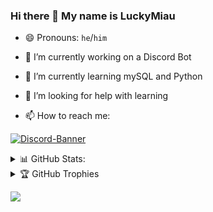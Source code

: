 ### Hi there 👋 My name is LuckyMiau

<!--
**Animarlly/Animarlly** is a ✨ _special_ ✨ repository because its `README.md` (this file) appears on your GitHub profile.
-->

- 😄 Pronouns: `he`/`him`

- 🔭 I’m currently working on a Discord Bot

- 🌱 I’m currently learning mySQL and Python

- 🤔 I’m looking for help with learning

- 📫 How to reach me:


[![Discord-Banner](https://discord.c99.nl/widget/theme-2/951971985091596328.png)](https://discord.gg/vEr96uY7GM)

<details>
  
<summary> 📊 GitHub Stats: </summary>
  
![](https://github-readme-stats.vercel.app/api?username=animarlly&theme=radical&hide_border=false&include_all_commits=true&count_private=true)<br/>
![](https://github-readme-streak-stats.herokuapp.com/?user=animarlly&theme=radical&hide_border=false)<br/>
![](https://github-readme-stats.vercel.app/api/top-langs/?username=animarlly&theme=radical&hide_border=false&include_all_commits=true&count_private=true&layout=compact)
  
</details>

<details>
  
<summary> 🏆 GitHub Trophies </summary>
  
![](https://github-profile-trophy.vercel.app/?username=animarlly&theme=radical&no-frame=false&no-bg=false&margin-w=4)
  
</details>

![](https://komarev.com/ghpvc/?username=animarlly&color=blue)
